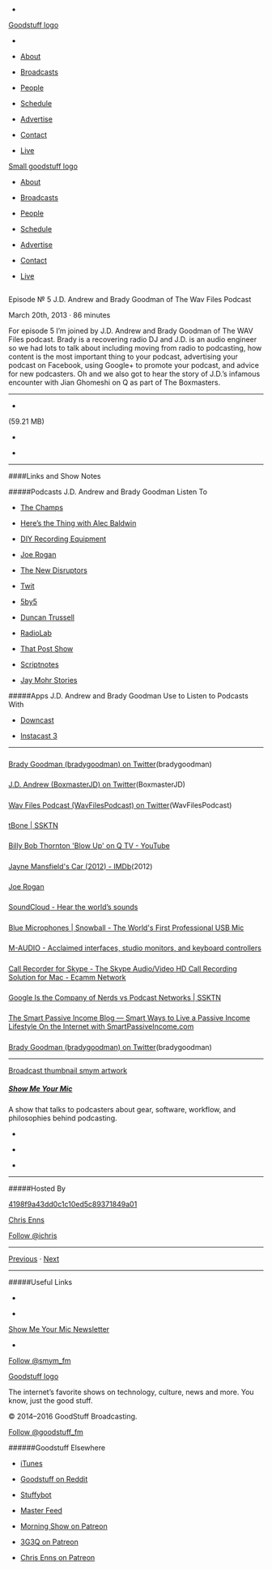 

-
[Goodstuff logo](http://www.goodstuff.fm/)[](/assets/goodstuff_logo-17c1fe6f378352de5d7345f76152130b.svg)

-


-  [About](/about)

-  [Broadcasts](/broadcasts)

-  [People](/people)

-  [Schedule](/schedule)

-  [Advertise](/advertise)

-  [Contact](/contact)

-  [Live](/live)


[Small goodstuff logo](http://www.goodstuff.fm/)[](/assets/small_goodstuff_logo-bf032e72b9ec41494f4d90905f1ad619.svg)


-  [About](/about)

-  [Broadcasts](/broadcasts)

-  [People](/people)

-  [Schedule](/schedule)

-  [Advertise](/advertise)

-  [Contact](/contact)

-  [Live](/live)


##
Episode № 5
J.D. Andrew and Brady Goodman of The Wav Files Podcast


March 20th, 2013
&middot;
86
minutes


For episode 5 I&rsquo;m joined by J.D. Andrew and Brady Goodman of The WAV Files podcast. Brady is a recovering radio DJ and J.D. is an audio engineer so we had lots to talk about including moving from radio to podcasting, how content is the most important thing to your podcast, advertising your podcast on Facebook, using Google+ to promote your podcast, and advice for new podcasters. Oh and we also got to hear the story of J.D.&rsquo;s infamous encounter with Jian Ghomeshi on Q as part of The Boxmasters.


------------------------------


-
[](http://podcasts-1.feedpress.co/10590/smym-5.mp3)(59.21 MB)

-
[](http://twitter.com/intent/tweet?text=Show%20Me%20Your%20Mic%20%E2%84%96%205%20on%20@goodstuff_fm%20-%20http://goodstuff.fm/smym/5)

-
[](http://www.facebook.com/sharer/sharer.php?u=http://goodstuff.fm/smym/5)


------------------------------


####Links and Show Notes

#####Podcasts J.D. Andrew and Brady Goodman Listen To


-  [The Champs](http://www.thechamps.libsyn.com)

-  [Here’s the Thing with Alec Baldwin](http://www.wnyc.org/shows/heresthething)

-  [DIY Recording Equipment](http://www.diyrecordingequipment.com)

-  [Joe Rogan](http://www.joerogan.net)

-  [The New Disruptors](http://www.muleradio.net/newdisruptors)

-  [Twit](http://twit.tv)

-  [5by5](http://5by5.tv)

-  [Duncan Trussell](http://duncantrussell.com)

-  [RadioLab](http://www.radiolab.org)

-  [That Post Show](http://www.scruffy.tv/thatpostshow)

-  [Scriptnotes](http://johnaugust.com/podcast)

-  [Jay Mohr Stories](http://www.jaymohr.com/mohr-stories.php)


#####Apps J.D. Andrew and Brady Goodman Use to Listen to Podcasts With


-  [Downcast](http://target.georiot.com/Proxy.ashx?tsid=528&GR_URL=https%253A%252F%252Fitunes.apple.com%252Fus%252Fapp%252Fdowncast%252Fid393858566%253Fmt%253D8%2526uo%253D4%2526partnerId%253D30)

-  [Instacast 3](http://target.georiot.com/Proxy.ashx?tsid=528&GR_URL=https%253A%252F%252Fitunes.apple.com%252Fus%252Fapp%252Finstacast-3%252Fid577056377%253Fmt%253D8%2526uo%253D4%2526partnerId%253D30)


------------------------------


#####
[Brady Goodman (bradygoodman) on Twitter](https://twitter.com/bradygoodman)(bradygoodman)


#####
[J.D. Andrew (BoxmasterJD) on Twitter](https://twitter.com/boxmasterjd)(BoxmasterJD)


#####
[Wav Files Podcast (WavFilesPodcast) on Twitter](https://twitter.com/WavFilesPodcast)(WavFilesPodcast)


#####
[tBone | SSKTN](http://www.ssktn.com/tyxe/tbone/)


#####
[Billy Bob Thornton 'Blow Up' on Q TV - YouTube](http://www.youtube.com/watch?v=IJWS6qyy7bw)


#####
[Jayne Mansfield's Car (2012) - IMDb](http://www.imdb.com/title/tt1781840/)(2012)


#####
[Joe Rogan](http://joerogan.net/)


#####
[SoundCloud - Hear the world’s sounds](https://soundcloud.com/)


#####
[Blue Microphones | Snowball - The World's First Professional USB Mic](http://bluemic.com/snowball/)


#####
[M-AUDIO - Acclaimed interfaces, studio monitors, and keyboard controllers](http://www.m-audio.ca/)


#####
[Call Recorder for Skype - The Skype Audio/Video HD Call Recording Solution for Mac - Ecamm Network](http://www.ecamm.com/mac/callrecorder/)


#####
[Google Is the Company of Nerds vs Podcast Networks | SSKTN](http://www.ssktn.com/tltb/google-is-the-company-of-nerds-vs-podcast-networks/)


#####
[The Smart Passive Income Blog — Smart Ways to Live a Passive Income Lifestyle On the Internet with SmartPassiveIncome.com](http://www.smartpassiveincome.com/)


#####
[Brady Goodman (bradygoodman) on Twitter](https://twitter.com/bradygoodman)(bradygoodman)


------------------------------


[Broadcast thumbnail smym artwork](/smym)[](https://goodstuffs3.s3.amazonaws.com/uploads/broadcast/image/18/broadcast_thumbnail_smym_artwork.png)

##### [Show Me Your Mic](/smym)


A show that talks to podcasters about gear, software, workflow, and philosophies behind podcasting.

-
[](https://geo.itunes.apple.com/ca/podcast/show-me-your-mic/id602836998?mt=2&at=10l4Ki)

-
[](http://feeds.goodstuff.fm/smym)

-
[](mailto:chris+smym@goodstuff.fm?cc=sponsorship%40goodstuff.fm&subject=%5BGoodStuff%20FM%5D%20Sponsorship%20Inquiry%20for%20Show%20Me%20Your%20Mic)


------------------------------


#####Hosted By


[4198f9a43dd0c1c10ed5c89371849a01](/people/chris-enns)[](http://gravatar.com/avatar/4198f9a43dd0c1c10ed5c89371849a01.png?s=300&r=pg)

[Chris Enns](/people/chris-enns)


[Follow @ichris](https://twitter.com/ichris)


------------------------------


[Previous](/smym/4)
&middot;
[Next](/smym/6)


------------------------------


#####Useful Links

-
[](mailto:chris+smym@goodstuff.fm?subject=%5BGoodstuff%20FM%5D%20Feedback%20for%20Show%20Me%20Your%20Mic)

-
[Show Me Your Mic Newsletter](http://www.goodstuff.fm/smym/newsletter)


-
[Follow @smym_fm](https://twitter.com/smym_fm)


[Goodstuff logo](http://www.goodstuff.fm/)[](/assets/goodstuff_logo-17c1fe6f378352de5d7345f76152130b.svg)


The internet’s favorite shows on technology, culture, news and more. You know, just the good stuff.


&copy; 2014&ndash;2016 GoodStuff Broadcasting.

[Follow @goodstuff_fm](https://twitter.com/goodstufffm)


######Goodstuff Elsewhere

-  [iTunes](https://itunes.apple.com/us/artist/goodstuff-fm/id843385597?mt=2)

-  [Goodstuff on Reddit](https://www.reddit.com/r/Goodstuff_fm/)

-  [Stuffybot](http://stuffybot.goodstuff.fm)

-  [Master Feed](/master/feed)

-  [Morning Show on Patreon](https://www.patreon.com/morningshow)

-  [3G3Q on Patreon](https://www.patreon.com/3g3q)

-  [Chris Enns on Patreon](https://www.patreon.com/ichris)
